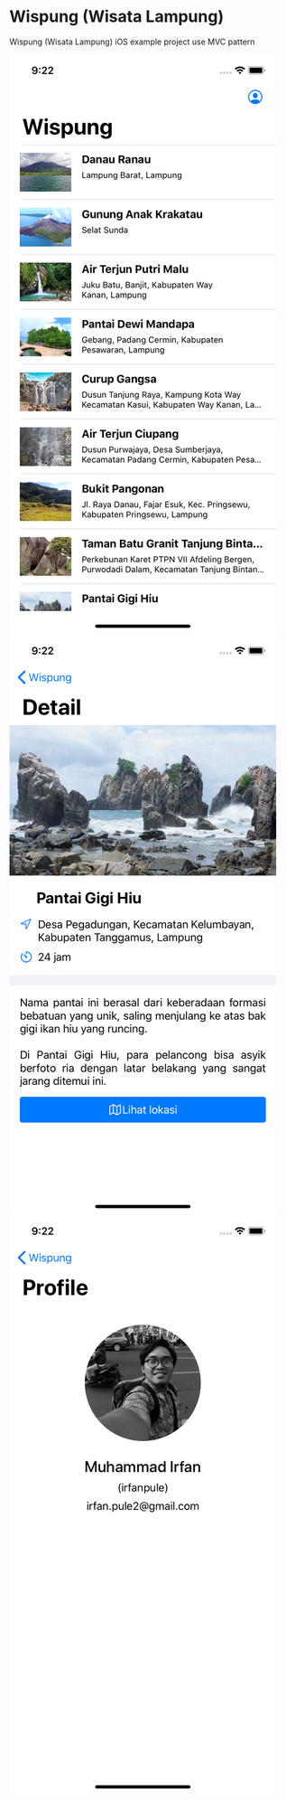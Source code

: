 # Wispung (Wisata Lampung)
Wispung (Wisata Lampung) iOS example project use MVC pattern


![Places](https://raw.githubusercontent.com/irfanpule/wispung-ios-mvc-example/master/screenshots/list-place.png)
![Detail](https://raw.githubusercontent.com/irfanpule/wispung-ios-mvc-example/master/screenshots/detail-place.png)
![Profile](https://raw.githubusercontent.com/irfanpule/wispung-ios-mvc-example/master/screenshots/profile.png)

